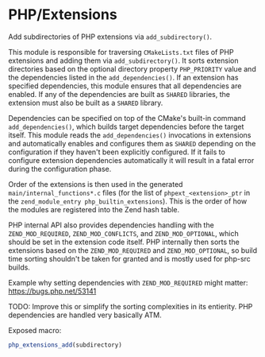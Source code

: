 # PHP/Extensions

Add subdirectories of PHP extensions via `add_subdirectory()`.

This module is responsible for traversing `CMakeLists.txt` files of PHP
extensions and adding them via `add_subdirectory()`. It sorts extension
directories based on the optional directory property `PHP_PRIORITY` value and
the dependencies listed in the `add_dependencies()`. If an extension has
specified dependencies, this module ensures that all dependencies are enabled.
If any of the dependencies are built as `SHARED` libraries, the extension must
also be built as a `SHARED` library.

Dependencies can be specified on top of the CMake's built-in command
`add_dependencies()`, which builds target dependencies before the target itself.
This module reads the `add_dependencies()` invocations in extensions and
automatically enables and configures them as `SHARED` depending on the
configuration if they haven't been explicitly configured. If it fails to
configure extension dependencies automatically it will result in a fatal error
during the configuration phase.

Order of the extensions is then used in the generated
`main/internal_functions*.c` files (for the list of `phpext_<extension>_ptr` in
the `zend_module_entry php_builtin_extensions`). This is the order of how the
modules are registered into the Zend hash table.

PHP internal API also provides dependencies handling with the
`ZEND_MOD_REQUIRED`, `ZEND_MOD_CONFLICTS`, and `ZEND_MOD_OPTIONAL`, which should
be set in the extension code itself. PHP internally then sorts the extensions
based on the `ZEND_MOD_REQUIRED` and `ZEND_MOD_OPTIONAL`, so build time sorting
shouldn't be taken for granted and is mostly used for php-src builds.

Example why setting dependencies with `ZEND_MOD_REQUIRED` might matter:
https://bugs.php.net/53141

TODO: Improve this or simplify the sorting complexities in its entierity. PHP
dependencies are handled very basically ATM.

Exposed macro:

```cmake
php_extensions_add(subdirectory)
```
